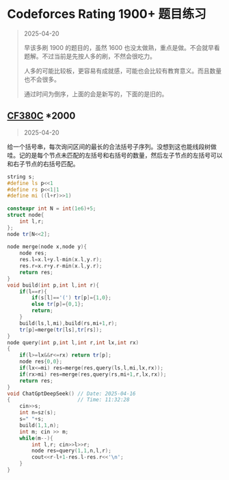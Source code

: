 # Codeforces Rating 1900+ 题目练习

> 2025-04-20
>
> 早该多刷 1900 的题目的，虽然 1600 也没太做熟，重点是做。不会就早看题解。不过当前是先按人多的刷，不然会很吃力。
>
> 人多的可能比较板，更容易有成就感，可能也会比较有教育意义。而且数量也不会很多。
>
> 通过时间为倒序，上面的会是新写的，下面的是旧的。

## [CF380C](https://codeforces.com/contest/380/problem/C) *2000

> 2025-04-20

给一个括号串，每次询问区间的最长的合法括号子序列。没想到这也能线段树做哇。记的是每个节点未匹配的左括号和右括号的数量，然后左子节点的左括号可以和右子节点的右括号匹配。

```cpp
string s;
#define ls p<<1
#define rs p<<1|1
#define mi ((l+r)>>1)
 
constexpr int N = int(1e6)+5;
struct node{
    int l,r;
};
node tr[N<<2];
 
node merge(node x,node y){
    node res;
    res.l=x.l+y.l-min(x.l,y.r);
    res.r=x.r+y.r-min(x.l,y.r);
    return res;
}
void build(int p,int l,int r){
    if(l==r){
        if(s[l]=='(') tr[p]={1,0};
        else tr[p]={0,1};
        return;
    }
    build(ls,l,mi),build(rs,mi+1,r);
    tr[p]=merge(tr[ls],tr[rs]);
}
node query(int p,int l,int r,int lx,int rx)
{
    if(l>=lx&&r<=rx) return tr[p];
    node res{0,0};
    if(lx<=mi) res=merge(res,query(ls,l,mi,lx,rx));
    if(rx>mi) res=merge(res,query(rs,mi+1,r,lx,rx));
    return res;
}
void ChatGptDeepSeek() // Date: 2025-04-16
{                      // Time: 11:32:28 
    cin>>s;
    int n=sz(s);
    s=" "+s;
    build(1,1,n);
    int m; cin >> m;
    while(m--){
        int l,r; cin>>l>>r;
        node res=query(1,1,n,l,r);
        cout<<r-l+1-res.l-res.r<<'\n';
    }
}
```